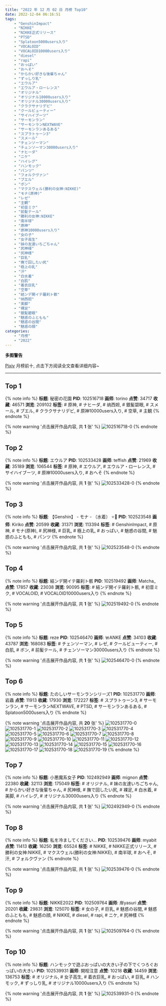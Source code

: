 ```yaml
---
title: "2022 年 12 月 02 日 月榜 Top10"
date: 2022-12-04 06:16:51
tags:
    - "GenshinImpact"
    - "NIKKE"
    - "NIKKE正式リリース"
    - "PTSD"
    - "Splatoon5000users入り"
    - "VOCALOID"
    - "VOCALOID10000users入り"
    - "diesel"
    - "rapi"
    - "おっぱい"
    - "おへそ"
    - "からかい好きな後輩ちゃん"
    - "ずっしり乳"
    - "エウルア"
    - "エウルア・ローレンス"
    - "オリジナル"
    - "オリジナル10000users入り"
    - "オリジナル30000users入り"
    - "クラクサナリデビ"
    - "クールビューティー"
    - "サイハイブーツ"
    - "サーモンラン"
    - "サーモンランNEXTWAVE"
    - "サーモンランあるある"
    - "スプラトゥーン3"
    - "スメール"
    - "チェンソーマン"
    - "チェンソーマン30000users入り"
    - "ナヒーダ"
    - "ニケ"
    - "ハイレグ"
    - "ハンモック"
    - "パンツ"
    - "フォルクヴァン"
    - "ブエル"
    - "ボン"
    - "マクスウェル(勝利の女神:NIKKE)"
    - "モナ(原神)"
    - "レゼ"
    - "主観"
    - "初音ミク"
    - "前髪テール"
    - "勝利の女神:NIKKE"
    - "南半球"
    - "原神"
    - "原神10000users入り"
    - "女の子"
    - "女子高生"
    - "妹の友達いちごちゃん"
    - "尻神様"
    - "尻神樣"
    - "巨乳"
    - "撫で回したい尻"
    - "極上の乳"
    - "汗"
    - "白水着"
    - "白肌"
    - "着衣巨乳"
    - "空草"
    - "結ンデ開イテ羅刹ト骸"
    - "纳西妲"
    - "美脚"
    - "裸足"
    - "銀髪碧眼"
    - "魅惑のふともも"
    - "魅惑の谷間"
    - "魅惑の顔"
categories:
    - "月榜"
    - "2022"
---
```


<i class="fa fa-triangle-exclamation"></i>**多图警告**<i class="fa fa-triangle-exclamation"></i>

[Pixiv](https://www.pixiv.net/) 月榜前十, 点击下方阅读全文查看详细内容~

<!-- more -->

---

## Top 1

{% note info %}
**标题**: 秘密の花園
**PID**: 102516718 **画师**: torino
**点赞**: 34717 **收藏**: 46571 **浏览**: 209102
**标签**: # 原神, # ナヒーダ, # 纳西妲, # 銀髪碧眼, # スメール, # ブエル, # クラクサナリデビ, # 原神10000users入り, # 空草, # 主観
{% endnote %}

{% note warning '点击展开作品内容, 共 **1** 张' %}
![102516718-0](https://i.pixiv.re/img-original/img/2022/11/05/00/00/10/102516718_p0.jpg)
{% endnote %}

## Top 2

{% note info %}
**标题**: エウルア
**PID**: 102533428 **画师**: teffish
**点赞**: 21969 **收藏**: 35189 **浏览**: 106544
**标签**: # 原神, # エウルア, # エウルア・ローレンス, # サイハイブーツ, # 原神10000users入り, # おへそ
{% endnote %}

{% note warning '点击展开作品内容, 共 **1** 张' %}
![102533428-0](https://i.pixiv.re/img-original/img/2022/11/05/16/39/15/102533428_p0.jpg)
{% endnote %}

## Top 3

{% note info %}
**标题**: 【Genshin】 -  モナ -  （水着） ⭐🌙
**PID**: 102523548 **画师**: Kiriko
**点赞**: 20599 **收藏**: 31371 **浏览**: 113394
**标签**: # GenshinImpact, # 原神, # モナ(原神), # 尻神様, # 巨乳, # 極上の乳, # おっぱい, # 魅惑の谷間, # 魅惑のふともも, # パンツ
{% endnote %}

{% note warning '点击展开作品内容, 共 **1** 张' %}
![102523548-0](https://i.pixiv.re/img-original/img/2022/11/05/07/00/01/102523548_p0.png)
{% endnote %}

## Top 4

{% note info %}
**标题**: 結ンデ開イテ羅刹ト骸
**PID**: 102519492 **画师**: Matcha_
**点赞**: 17857 **收藏**: 23038 **浏览**: 90095
**标签**: # 結ンデ開イテ羅刹ト骸, # 初音ミク, # VOCALOID, # VOCALOID10000users入り
{% endnote %}

{% note warning '点击展开作品内容, 共 **1** 张' %}
![102519492-0](https://i.pixiv.re/img-original/img/2022/11/05/01/30/02/102519492_p0.jpg)
{% endnote %}

## Top 5

{% note info %}
**标题**: reze
**PID**: 102546470 **画师**: ￦ANKE
**点赞**: 34103 **收藏**: 43787 **浏览**: 168083
**标签**: # チェンソーマン, # レゼ, # クールビューティー, # 白肌, # ボン, # 前髪テール, # チェンソーマン30000users入り
{% endnote %}

{% note warning '点击展开作品内容, 共 **1** 张' %}
![102546470-0](https://i.pixiv.re/img-original/img/2022/11/06/00/06/11/102546470_p0.jpg)
{% endnote %}

## Top 6

{% note info %}
**标题**: たのしいサーモンランシリーズ1
**PID**: 102531770 **画师**: 岩蟲
**点赞**: 11913 **收藏**: 17930 **浏览**: 172227
**标签**: # スプラトゥーン3, # サーモンラン, # サーモンランNEXTWAVE, # PTSD, # サーモンランあるある, # Splatoon5000users入り
{% endnote %}

{% note warning '点击展开作品内容, 共 **20** 张' %}
![102531770-0](https://i.pixiv.re/img-original/img/2022/11/05/15/23/12/102531770_p0.jpg)
![102531770-1](https://i.pixiv.re/img-original/img/2022/11/05/15/23/12/102531770_p1.jpg)
![102531770-2](https://i.pixiv.re/img-original/img/2022/11/05/15/23/12/102531770_p2.jpg)
![102531770-3](https://i.pixiv.re/img-original/img/2022/11/05/15/23/12/102531770_p3.jpg)
![102531770-4](https://i.pixiv.re/img-original/img/2022/11/05/15/23/12/102531770_p4.jpg)
![102531770-5](https://i.pixiv.re/img-original/img/2022/11/05/15/23/12/102531770_p5.jpg)
![102531770-6](https://i.pixiv.re/img-original/img/2022/11/05/15/23/12/102531770_p6.jpg)
![102531770-7](https://i.pixiv.re/img-original/img/2022/11/05/15/23/12/102531770_p7.jpg)
![102531770-8](https://i.pixiv.re/img-original/img/2022/11/05/15/23/12/102531770_p8.jpg)
![102531770-9](https://i.pixiv.re/img-original/img/2022/11/05/15/23/12/102531770_p9.jpg)
![102531770-10](https://i.pixiv.re/img-original/img/2022/11/05/15/23/12/102531770_p10.jpg)
![102531770-11](https://i.pixiv.re/img-original/img/2022/11/05/15/23/12/102531770_p11.jpg)
![102531770-12](https://i.pixiv.re/img-original/img/2022/11/05/15/23/12/102531770_p12.jpg)
![102531770-13](https://i.pixiv.re/img-original/img/2022/11/05/15/23/12/102531770_p13.jpg)
![102531770-14](https://i.pixiv.re/img-original/img/2022/11/05/15/23/12/102531770_p14.jpg)
![102531770-15](https://i.pixiv.re/img-original/img/2022/11/05/15/23/12/102531770_p15.jpg)
![102531770-16](https://i.pixiv.re/img-original/img/2022/11/05/15/23/12/102531770_p16.jpg)
![102531770-17](https://i.pixiv.re/img-original/img/2022/11/05/15/23/12/102531770_p17.jpg)
![102531770-18](https://i.pixiv.re/img-original/img/2022/11/05/15/23/12/102531770_p18.jpg)
![102531770-19](https://i.pixiv.re/img-original/img/2022/11/05/15/23/12/102531770_p19.jpg)
{% endnote %}

## Top 7

{% note info %}
**标题**: 小悪魔系女子
**PID**: 102492949 **画师**: mignon
**点赞**: 22380 **收藏**: 32113 **浏览**: 175049
**标签**: # オリジナル, # 妹の友達いちごちゃん, # からかい好きな後輩ちゃん, # 尻神様, # 撫で回したい尻, # 裸足, # 白水着, # 美脚, # ハイレグ, # オリジナル30000users入り
{% endnote %}

{% note warning '点击展开作品内容, 共 **1** 张' %}
![102492949-0](https://i.pixiv.re/img-original/img/2022/11/04/00/47/01/102492949_p0.jpg)
{% endnote %}

## Top 8

{% note info %}
**标题**: 私を冷ましてください…
**PID**: 102539476 **画师**: myabit
**点赞**: 11413 **收藏**: 16250 **浏览**: 65524
**标签**: # NIKKE, # NIKKE正式リリース, # 勝利の女神:NIKKE, # マクスウェル(勝利の女神:NIKKE), # 南半球, # おへそ, # 汗, # フォルクヴァン
{% endnote %}

{% note warning '点击展开作品内容, 共 **1** 张' %}
![102539476-0](https://i.pixiv.re/img-original/img/2022/11/05/20/34/27/102539476_p0.png)
{% endnote %}

## Top 9

{% note info %}
**标题**: NIKKE2022
**PID**: 102509764 **画师**: 岸yasuri
**点赞**: 20201 **收藏**: 29831 **浏览**: 125070
**标签**: # 女の子, # 巨乳, # 魅惑の谷間, # 魅惑のふともも, # 魅惑の顔, # NIKKE, # diesel, # rapi, # ニケ, # 尻神樣
{% endnote %}

{% note warning '点击展开作品内容, 共 **1** 张' %}
![102509764-0](https://i.pixiv.re/img-original/img/2022/11/04/20/03/03/102509764_p0.png)
{% endnote %}

## Top 10

{% note info %}
**标题**: ハンモックで遊ぶおっぱいの大きい子の下でくつろぐおっぱいの大きい
**PID**: 102539931 **画师**: 開栓注意
**点赞**: 10218 **收藏**: 14459 **浏览**: 136753
**标签**: # オリジナル, # 女子高生, # 着衣巨乳, # おっぱい, # 巨乳, # ハンモック, # ずっしり乳, # オリジナル10000users入り
{% endnote %}

{% note warning '点击展开作品内容, 共 **1** 张' %}
![102539931-0](https://i.pixiv.re/img-original/img/2022/11/05/20/51/13/102539931_p0.jpg)
{% endnote %}
